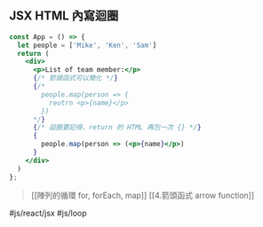 ## JSX HTML 內寫迴圈
```jsx
const App = () => {
  let people = ['Mike', 'Ken', 'Sam']
  return (
    <div>
      <p>List of team member:</p>
      {/* 箭頭函式可以簡化 */}
      {/*
        people.map(person => {
          reutrn <p>{name}</p>
        })
      */}
      {/* 迴圈要記得，return 的 HTML 再包一次 {} */}
      {
        people.map(person => (<p>{name}</p>)
      }
    </div>
  )
};
```
>[[陣列的循環 for, forEach, map]]
>[[4.箭頭函式 arrow function]]

#js/react/jsx #js/loop 